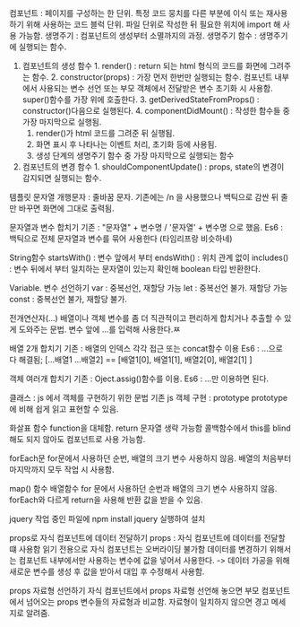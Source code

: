 컴포넌트 : 페이지를 구성하는 한 단위. 특정 코드 뭉치를 다른 부분에 이식 또는 재사용 하기 위해 사용하는 코드 블럭 단위.
파일 단위로 작성한 뒤 필요한 위치에 import 해 사용 가능함.
생명주기 : 컴포넌트의 생성부터 소멸까지의 과정.
생명주기 함수 : 생명주기에 실행되는 함수.
  1. 컴포넌트의 생성 함수
    1. render() : return 되는 html 형식의 코드를 화면에 그려주는 함수.
    2. constructor(props) : 가장 먼저 한번만 실행되는 함수. 컴포넌트 내부에서 사용되는 변수 선언 또는 부모 객체에서 전달받은 변수 초기화 시 사용함. super()함수를 가장 위에 호출한다.
    3. getDerivedStateFromProps() : constructor()다음으로 실행된다.
    4. componentDidMount() : 작성한 함수들 중 가장 마지막으로 실행됨. 
       1. render()가 html 코드를 그려준 뒤 실행됨. 
       2. 화면 표시 후 나타나는 이벤트 처리, 초기화 등에 사용됨.
       3. 생성 단계의 생명주기 함수 중 가장 마지막으로 실행되는 함수
  2. 컴포넌트의 변경 함수
    1. shouldComponentUpdate() : props, state의 변경이 감지되면 실행되는 함수.
  
템플릿 문자열
  개행문자 : 줄바꿈 문자. 기존에는 /n 을 사용했으나 백틱으로 감싼 뒤 줄만 바꾸면 화면에 그대로 출력됨.

문자열과 변수 합치기 
  기존 : "문자열" + 변수명 / '문자열' + 변수명 으로 했음.
  Es6 : 백틱으로 전체 문자열과 변수를 묶어 사용한다 (타임리프랑 비슷하네)

String함수
  startsWith() : 변수 앞에서 부터
  endsWith()   : 위치 관계 없이
  includes()   : 변수 뒤에서 부터
  일치하는 문자열이 있는지 확인해 boolean 타입 반환한다.

Variable. 변수 선언하기
  var : 중복선언, 재할당 가능
  let : 중복선언 불가. 재할당 가능
  const : 중복선언 불가, 재할당 불가.

전개연산자(...)
  배열이나 객체 변수를 좀 더 직관적이고 편리하게 합치거나 추출할 수 있게 도와주는 문법.
  변수 앞에 ...를 입력해 사용한다.ㅉ

배열 2개 합치기
  기존 : 배열의 인덱스 각각 접근 또는 concat함수 이용
  Es6 : ...으로 다 해결됨; [...배열1 ...배열2] == [배열1[0], 배열1[1], 배열2[0], 배열2[1] ]

객체 여러개 합치기
  기존 : Oject.assig()함수를 이용.
  Es6 : ...만 이용하면 된다.


클래스 : js 에서 객체를 구현하기 위한 문법
  기존 js 객체 구현 : prototype
  prototype에 비해 쉽게 읽고 표현할 수 있음.


화살표 함수
  function을 대체함.
  return 문자열 생략 가능함
  콜백함수에서 this를 blind 해도 되지 않아도 컴포넌트로 사용 가능함.

forEach문
  for문에서 사용하던 순번, 배열의 크기 변수 사용하지 않음.
  배열의 처음부터 마지막까지 모두 작업 시 사용함.

map() 함수
  배열함수
  for 문에서 사용하던 순번과 배열의 크기 변수 사용하지 않음.
  forEach와 다르게 return을 사용해 반환 값을 받을 수 있음.

jquery
  작업 중인 파일에 npm install jquery 실행하여 설치

props로 자식 컴포넌트에 데이터 전달하기
  props : 자식 컴포넌트에 데이터를 전달할 떄 사용함
  읽기 전용으로 자식 컴포넌트는 오버라이딩 불가함
  데이터를 변경하기 위해서는 컴포넌트 내부에서만 사용하는 변수에 값을 넣어서 사용한다.
  -> 데이터 가공을 위해 새로운 변수를 생성 후 값을 받아서 대입 후 수정해서 사용함.

props 자료형 선언하기
  자식 컴포넌트에서 props 자료형 선언해 놓으면 
  부모 컴포넌트에서 넘어오는 props 변수들의 자료형과 비교함.
  자료형이 일치하지 않으면 경고 메세지로 알려줌.

  
